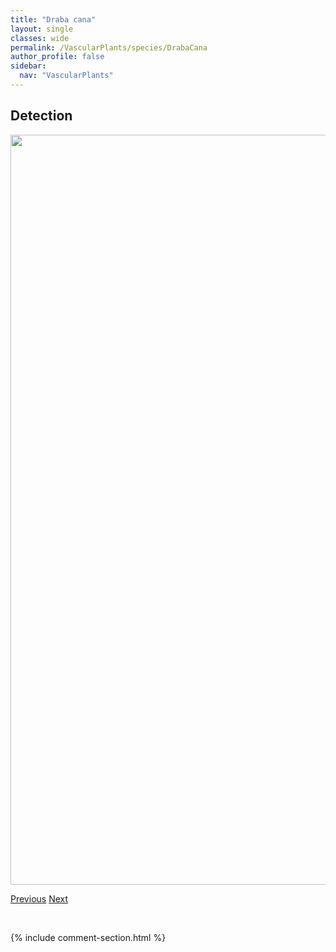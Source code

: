 ```yaml
---
title: "Draba cana"
layout: single
classes: wide
permalink: /VascularPlants/species/DrabaCana
author_profile: false
sidebar:
  nav: "VascularPlants"
---
```


<h2>Detection</h2>

<a href="https://drive.google.com/uc?export=view&id=1LenAqPy-aolqpq_RZzqgsfuBMZ1eVHq4">
<img src="https://drive.google.com/uc?export=view&id=1LenAqPy-aolqpq_RZzqgsfuBMZ1eVHq4" height = "1200" width = "800">
</a>


<a href="/DevelopmentWebsite/VascularPlants/species/DoellingeriaUmbellata" class="pagination--pager" title="Doellingeria umbellata">Previous</a> <a href="/DevelopmentWebsite/VascularPlants/species/DrabaNemorosa" class="pagination--pager" title="Draba nemorosa">Next</a>

<p>&nbsp;</p>

{% include comment-section.html %}
